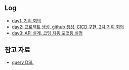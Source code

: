 ## Log
- [day1: 기획 회의](https://github.com/southoftheriver/TIL/blob/master/%EC%9E%A1%EB%8B%A4%ED%95%9CT%EB%81%8C/docs/%ED%95%AD%ED%95%B4/%EC%8B%A4%EC%A0%84Log/day1.md)
- [day2: 프로젝트 생성, github 생성, CICD 구현, 2차 기획 회의](https://github.com/southoftheriver/TIL/blob/master/%EC%9E%A1%EB%8B%A4%ED%95%9CT%EB%81%8C/docs/%ED%95%AD%ED%95%B4/%EC%8B%A4%EC%A0%84Log/day2.md)
- [day3: API 설계, 코딩 자동 포맷팅 설정](https://github.com/southoftheriver/TIL/blob/master/%EC%9E%A1%EB%8B%A4%ED%95%9CT%EB%81%8C/docs/%ED%95%AD%ED%95%B4/%EC%8B%A4%EC%A0%84Log/day3.md)

## 참고 자료
- [query DSL](https://tecoble.techcourse.co.kr/post/2021-08-08-basic-querydsl/)
